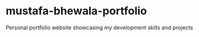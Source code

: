 # mustafa-bhewala-portfolio
Personal portfolio website showcasing my development skills and projects
